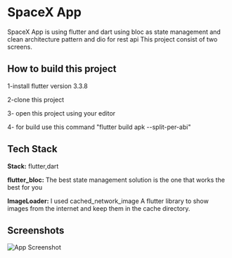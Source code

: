 
# SpaceX App

SpaceX App  is using flutter and dart using bloc as state management and clean architecture pattern
and dio for rest api
This project consist of two screens.


## How to build this project
1-install flutter version  3.3.8

2-clone this project

3- open this project using your editor

4- for build use this command "flutter build apk --split-per-abi"
## Tech Stack

**Stack:** flutter,dart

**flutter_bloc:** The best state management solution is the one that works the best for you

**ImageLoader:** I used cached_network_image A flutter library to show images from the internet and keep them in the cache directory.



## Screenshots

![App Screenshot](https://i.postimg.cc/QxqLZdq9/Screenshot-1675372625.png)

